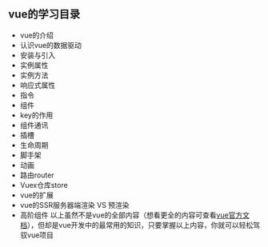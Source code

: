 ## vue的学习目录
- vue的介绍
- 认识vue的数据驱动
- 安装与引入
- 实例属性
- 实例方法
- 响应式属性
- 指令
- 组件
- key的作用
- 组件通讯
- 插槽
- 生命周期
- 脚手架
- 动画
- 路由router
- Vuex仓库store
- vue的扩展
- vue的SSR服务器端渲染 VS 预渲染
- 高阶组件
以上虽然不是vue的全部内容（想看更全的内容可查看[vue官方文档](https://cn.vuejs.org/v2/api/)），但却是vue开发中的最常用的知识，只要掌握以上内容，你就可以轻松驾驭vue项目